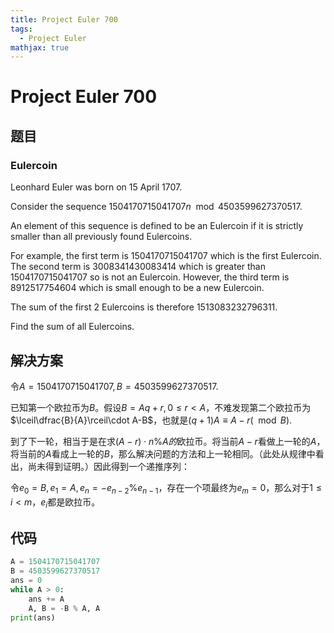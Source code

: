 ```yaml
---
title: Project Euler 700
tags:
  - Project Euler
mathjax: true
---
```

<escape><!-- more --></escape>
    


# Project Euler 700
## 题目
### Eulercoin

Leonhard Euler was born on $15$ April $1707$.

Consider the sequence $1504170715041707n \mod 4503599627370517$.

An element of this sequence is defined to be an Eulercoin if it is strictly smaller than all previously found Eulercoins.

For example, the first term is $1504170715041707$ which is the first Eulercoin. The second term is $3008341430083414$ which is greater than $1504170715041707$ so is not an Eulercoin. However, the third term is $8912517754604$ which is small enough to be a new Eulercoin.

The sum of the first $2$ Eulercoins is therefore $1513083232796311$.

Find the sum of all Eulercoins.


## 解决方案

令$A=1504170715041707,B=4503599627370517.$

已知第一个欧拉币为$B$。假设$B=Aq+r,0\le r< A$，不难发现第二个欧拉币为$\lceil\dfrac{B}{A}\rceil\cdot A-B$，也就是$(q+1)A\equiv A-r(\mod B)$.

到了下一轮，相当于是在求$(A-r)\cdot n\%A的$欧拉币。将当前$A-r$看做上一轮的$A$，将当前的$A$看成上一轮的$B$，那么解决问题的方法和上一轮相同。（此处从规律中看出，尚未得到证明。）因此得到一个递推序列：

令$e_0=B,e_1=A,e_n=-e_{n-2}\%e_{n-1}$，存在一个项最终为$e_m=0$，那么对于$1\le i< m$，$e_i$都是欧拉币。

## 代码


```py
A = 1504170715041707
B = 4503599627370517
ans = 0
while A > 0:
    ans += A
    A, B = -B % A, A
print(ans)

```